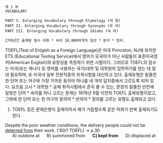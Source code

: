     제 1 부
    VOCABULARY
    
    PART I. Enlarging Vocabulary through Etymology (어 원)
    PART II. Enlarging Vocabulary through Synonyms (유 어)
    PART III. Enlarging Vocabulary through Idioms (숙 어)
    
    27여년간 출제된 필수 어휘 * 숙어 10,000여개의 엄선 * 분석 * 정리.
    
  TOEFL(Test of Enlgish as a Foreign Language)은 미국 Princeton, NJ에 위치한 ETS (Educational Testing Service)에서 영어가 모국어가 아닌 사람들의 표준미국영어(American English)의 유창성을 측정하기 위한 시험이다. 그러므로 TOEFL의 점수는 미국(또는 캐나다 등 영어를 사용하는 국가)대학 및 대학원의 입학허가를 얻는 데 절대 필요하며, 또 미국내 일부 전문직종의 자격시험을 대신하고 있다.
  출제유형은 밑줄친 한 단어 또는 어구와 가장 가까운 동의어 하나를 네 개의 답지중에서 고르도록 되어 있다. 요즈음 고시 * 대학원 * 공채 취직시험에서 흔히 볼 수 있는, 문장의 밑줄친 빈칸에 알맞은 단어 * 숙어를 하나 고르는 문제는 1976년 9월 이전의 TOEFL 출제유형이었고, 그밖에 한 단어 또는 한 어구의 동의어 * 반의어 * 정의를 고르는 유형도 출제되고 있다.
  
  1. TOEFL 등은 문제은행식 출제이어서 해가 거듭할수록 같은 어휘가 반복 출제되기도 한다.

  Despite the poor weather conditions, the delivery people could not be <ins>deterred from</ins> their work. ('80/1 TOEFL) -> p.30  
  &nbsp;&nbsp;&nbsp;&nbsp;&nbsp;&nbsp;A) outdone at&nbsp;&nbsp;&nbsp;&nbsp;&nbsp;&nbsp;B) summoned from&nbsp;&nbsp;&nbsp;&nbsp;&nbsp;&nbsp;**C) kept from**&nbsp;&nbsp;&nbsp;&nbsp;&nbsp;&nbsp;D) displaced at
